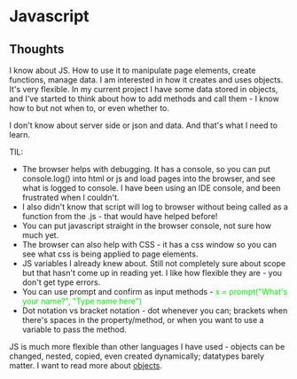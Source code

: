 # Javascript

## Thoughts

I know about JS. How to use it to manipulate page elements, create functions, manage data. I am interested in how it creates and uses objects. It's very flexible. In my current project I have some data stored in objects, and I've started to think about how to add methods and call them - I know how to but not when to, or even whether to.

I don't know about server side or json and data. And that's what I need to learn.

TIL:

- The browser helps with debugging. It has a console, so you can put console.log() into html or js and load pages into the browser, and see what is logged to console. I have been using an IDE console, and been frustrated when I couldn't.
- I also didn't know that script will log to browser without being called as a function from the .js - that would have helped before!
- You can put javascript straight in the browser console, not sure how much yet.
- The browser can also help with CSS - it has a css window so you can see what css is being applied to page elements.
- JS variables I already knew about. Still not completely sure about scope but that hasn't come up in reading yet. I like how flexible they are - you don't get type errors.
- You can use prompt and confirm as input methods - <span style="color: #07E607">x = prompt("What's your name?", "Type name here")</span>
- Dot notation vs bracket notation - dot whenever you can; brackets when there's spaces in the property/method, or when you want to use a variable to pass the method.

JS is much more flexible than other languages I have used - objects can be changed, nested, copied, even created dynamically; datatypes barely matter. I want to read more about [objects](https://developer.mozilla.org/en-US/docs/Learn/JavaScript/Objects/Basics).
